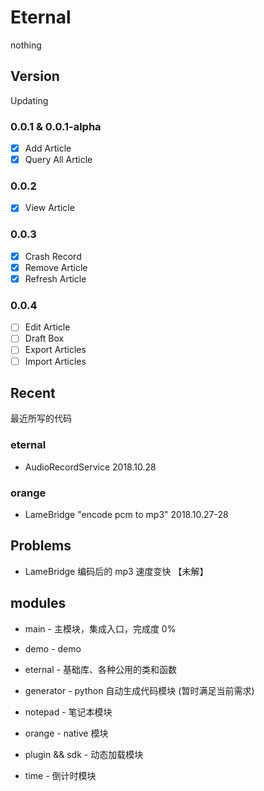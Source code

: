 # Eternal

nothing

## Version

Updating

### 0.0.1 & 0.0.1-alpha

- [x] Add Article
- [x] Query All Article

### 0.0.2

- [x] View Article

### 0.0.3

- [x] Crash Record
- [x] Remove Article
- [x] Refresh Article

### 0.0.4

- [ ] Edit Article
- [ ] Draft Box
- [ ] Export Articles
- [ ] Import Articles

## Recent

最近所写的代码

### eternal

* AudioRecordService 2018.10.28

### orange

* LameBridge "encode pcm to mp3" 2018.10.27-28

## Problems

* LameBridge 编码后的 mp3 速度变快 【未解】

## modules

* main - 主模块，集成入口，完成度 0%

* demo - demo

* eternal - 基础库、各种公用的类和函数

* generator - python 自动生成代码模块 (暂时满足当前需求)

* notepad - 笔记本模块

* orange - native 模块

* plugin && sdk - 动态加载模块

* time - 倒计时模块
